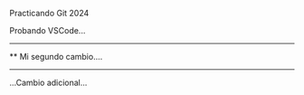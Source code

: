  Practicando Git 2024

Probando VSCode...

***********************
**  Mi segundo cambio....
*************************

...Cambio adicional...